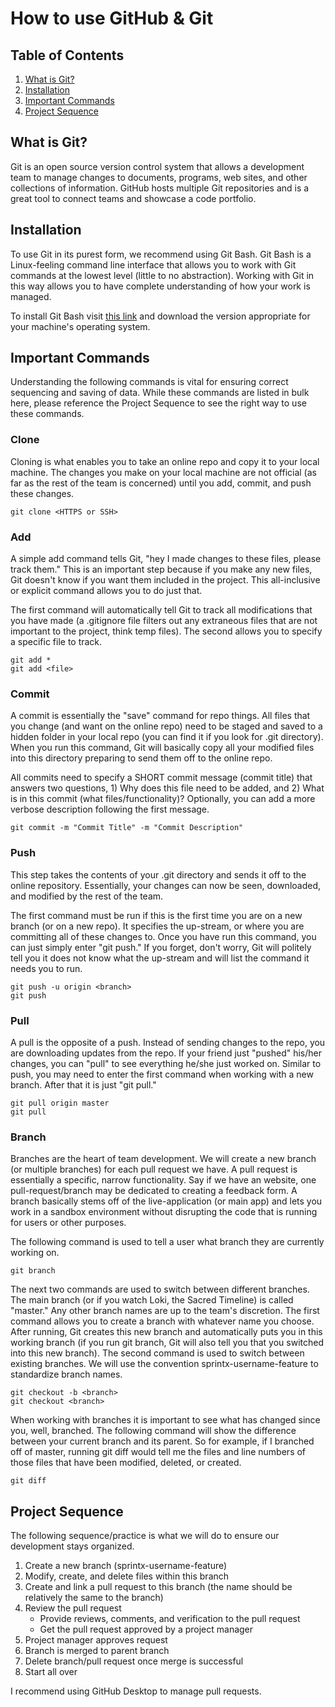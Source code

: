 # How to use GitHub & Git

## Table of Contents

 1. [What is Git?](#what-is-git)
 2. [Installation](#installation)
 3. [Important Commands](#important-commands)
 4. [Project Sequence](#project-sequence)

## What is Git?

Git is an open source version control system that allows a development team to manage changes to documents, programs, web sites, and other collections of information. GitHub hosts multiple Git repositories and is a great tool to connect teams and showcase a code portfolio.

## Installation

To use Git in its purest form, we recommend using Git Bash. Git Bash is a Linux-feeling command line interface that allows you to work with Git commands at the lowest level (little to no abstraction). Working with Git in this way allows you to have complete understanding of how your work is managed.

To install Git Bash visit [this link](https://gitforwindows.org/) and download the version appropriate for your machine's operating system.

## Important Commands

Understanding the following commands is vital for ensuring correct sequencing and saving of data. While these commands are listed in bulk here, please reference the Project Sequence to see the right way to use these commands.

### Clone
Cloning is what enables you to take an online repo and copy it to your local machine. The changes you make on your local machine are not official (as far as the rest of the team is concerned) until you add, commit, and push these changes.

    git clone <HTTPS or SSH>

### Add
A simple add command tells Git, "hey I made changes to these files, please track them." This is an important step because if you make any new files, Git doesn't know if you want them included in the project. This all-inclusive or explicit command allows you to do just that. 

The first command will automatically tell Git to track all modifications that you have made (a .gitignore file filters out any extraneous files that are not important to the project, think temp files). The second allows you to specify a specific file to track.

    git add *
    git add <file>

### Commit
A commit is essentially the "save" command for repo things. All files that you change (and want on the online repo) need to be staged and saved to a hidden folder in your local repo (you can find it if you look for .git directory). When you run this command, Git will basically copy all your modified files into this directory preparing to send them off to the online repo.

All commits need to specify a SHORT commit message (commit title) that answers two questions, 1) Why does this file need to be added, and 2) What is in this commit (what files/functionality)? Optionally, you can add a more verbose description following the first message.

    git commit -m "Commit Title" -m "Commit Description"

### Push
This step takes the contents of your .git directory and sends it off to the online repository. Essentially, your changes can now be seen, downloaded, and modified by the rest of the team.

The first command must be run if this is the first time you are on a new branch (or on a new repo). It specifies the up-stream, or where you are committing all of these changes to. Once you have run this command, you can just simply enter "git push." If you forget, don't worry, Git will politely tell you it does not know what the up-stream and will list the command it needs you to run.

    git push -u origin <branch>
    git push

### Pull
A pull is the opposite of a push. Instead of sending changes to the repo, you are downloading updates from the repo. If your friend just "pushed" his/her changes, you can "pull" to see everything he/she just worked on. Similar to push, you may need to enter the first command when working with a new branch. After that it is just "git pull."

    git pull origin master
    git pull

### Branch
Branches are the heart of team development. We will create a new branch (or multiple branches) for each pull request we have. A pull request is essentially a specific, narrow functionality. Say if we have an website, one pull-request/branch may be dedicated to creating a feedback form. A branch basically stems off of the live-application (or main app) and lets you work in a sandbox environment without disrupting the code that is running for users or other purposes.

The following command is used to tell a user what branch they are currently working on.

    git branch

The next two commands are used to switch between different branches. The main branch (or if you watch Loki, the Sacred Timeline) is called "master." Any other branch names are up to the team's discretion. The first command allows you to create a branch with whatever name you choose. After running, Git creates this new branch and automatically puts you in this working branch (if you run git branch, Git will also tell you that you switched into this new branch). The second command is used to switch between existing branches. We will use the convention sprintx-username-feature to standardize branch names.

    git checkout -b <branch>
    git checkout <branch>

When working with branches it is important to see what has changed since you, well, branched. The following command will show the difference between your current branch and its parent. So for example,  if I branched off of master, running git diff would tell me the files and line numbers of those files that have been modified, deleted, or created.

    git diff

## Project Sequence
The following sequence/practice is what we will do to ensure our development stays organized.

1. Create a new branch (sprintx-username-feature)
2. Modify, create, and delete files within this branch
3. Create and link a pull request to this branch (the name should be relatively the same to the branch)
4. Review the pull request
	* Provide reviews, comments, and verification to the pull request
	* Get the pull request approved by a project manager
5. Project manager approves request
6. Branch is merged to parent branch
7. Delete branch/pull request once merge is successful
8. Start all over

I recommend using GitHub Desktop to manage pull requests.
